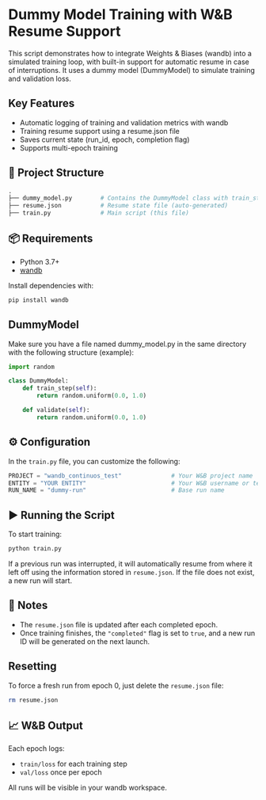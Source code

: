 # Dummy Model Training with W&B Resume Support

This script demonstrates how to integrate Weights & Biases (wandb) into a simulated training loop, with built-in support for automatic resume in case of interruptions. It uses a dummy model (DummyModel) to simulate training and validation loss.

## Key Features

- Automatic logging of training and validation metrics with wandb
- Training resume support using a resume.json file
- Saves current state (run_id, epoch, completion flag)
- Supports multi-epoch training

## 📁 Project Structure

```graphql
.
├── dummy_model.py        # Contains the DummyModel class with train_step and validate methods
├── resume.json           # Resume state file (auto-generated)
├── train.py              # Main script (this file)
```

## 📦 Requirements
- Python 3.7+
- [wandb](https://docs.wandb.ai/quickstart)

Install dependencies with:

```bash
pip install wandb
```

## DummyModel
Make sure you have a file named dummy_model.py in the same directory with the following structure (example):

```python
import random

class DummyModel:
    def train_step(self):
        return random.uniform(0.0, 1.0)

    def validate(self):
        return random.uniform(0.0, 1.0)
```

## ⚙️ Configuration
In the `train.py` file, you can customize the following:

```python
PROJECT = "wandb_continuos_test"              # Your W&B project name
ENTITY = "YOUR ENTITY"                        # Your W&B username or team
RUN_NAME = "dummy-run"                        # Base run name
```

## ▶️ Running the Script
To start training:

```bash
python train.py
```

If a previous run was interrupted, it will automatically resume from where it left off using the information stored in `resume.json`. If the file does not exist, a new run will start.

## 📌 Notes

- The `resume.json` file is updated after each completed epoch.
- Once training finishes, the `"completed"` flag is set to `true`, and a new run ID will be generated on the next launch.

## Resetting
To force a fresh run from epoch 0, just delete the `resume.json` file:

```bash
rm resume.json
```

## 📈 W&B Output
Each epoch logs:
- `train/loss` for each training step
- `val/loss` once per epoch

All runs will be visible in your wandb workspace.